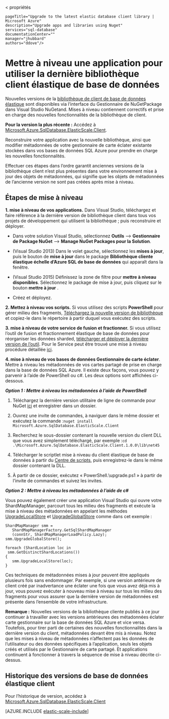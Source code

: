 < propriétés
    
    pageTitle="Upgrade to the latest elastic database client library | Microsoft Azure" 
    description="Upgrade apps and libraries using Nuget" 
    services="sql-database" 
    documentationCenter="" 
    manager="jhubbard" 
    authors="ddove"/>

<tags 
    ms.service="sql-database" 
    ms.workload="sql-database" 
    ms.tgt_pltfrm="na" 
    ms.devlang="na" 
    ms.topic="article" 
    ms.date="05/27/2016" 
    ms.author="ddove" />

# <a name="upgrade-an-app-to-use-the-latest-elastic-database-client-library"></a>Mettre à niveau une application pour utiliser la dernière bibliothèque client élastique de base de données

Nouvelles versions de la [bibliothèque de client de base de données élastique](sql-database-elastic-database-client-library.md) sont disponibles via l’interface du Gestionnaire de NuGetPackage dans Visual Studio NuGetand. Mises à niveau contiennent correctifs et prise en charge des nouvelles fonctionnalités de la bibliothèque de client.

**Pour la version la plus récente :** Accédez à [Microsoft.Azure.SqlDatabase.ElasticScale.Client](https://www.nuget.org/packages/Microsoft.Azure.SqlDatabase.ElasticScale.Client/).

Reconstruire votre application avec la nouvelle bibliothèque, ainsi que modifier métadonnées de votre gestionnaire de carte éclater existante stockées dans vos bases de données SQL Azure pour prendre en charge les nouvelles fonctionnalités.

Effectuer ces étapes dans l’ordre garantit anciennes versions de la bibliothèque client n’est plus présentes dans votre environnement mise à jour des objets de métadonnées, qui signifie que les objets de métadonnées de l’ancienne version ne sont pas créées après mise à niveau.   

## <a name="upgrade-steps"></a>Étapes de mise à niveau

**1. mise à niveau de vos applications.** Dans Visual Studio, téléchargez et faire référence à la dernière version de bibliothèque client dans tous vos projets de développement qui utilisent la bibliothèque ; puis reconstruire et déployer. 

 * Dans votre solution Visual Studio, sélectionnez **Outils** --> **Gestionnaire de Package NuGet** -->  **Manage NuGet Packages pour la Solution**. 
 * (Visual Studio 2013) Dans le volet gauche, sélectionnez les **mises à jour**, puis le bouton de **mise à jour** dans le package **Bibliothèque cliente élastique échelle d’Azure SQL de base de données** qui apparaît dans la fenêtre.
 * (Visual Studio 2015) Définissez la zone de filtre pour **mettre à niveau disponibles**. Sélectionnez le package de mise à jour, puis cliquez sur le bouton **mettre à jour** .
    
 
 * Créez et déployez. 

**2. Mettez à niveau vos scripts.** Si vous utilisez des scripts **PowerShell** pour gérer milieu des fragments, [Téléchargez la nouvelle version de bibliothèque](https://www.nuget.org/packages/Microsoft.Azure.SqlDatabase.ElasticScale.Client/) et copiez-le dans le répertoire à partir duquel vous exécutez des scripts. 

**3. mise à niveau de votre service de fusion et fractionner.** Si vous utilisez l’outil de fusion et fractionnement élastique de base de données pour réorganiser les données sharded, [télécharger et déployer la dernière version de l’outil](https://www.nuget.org/packages/Microsoft.Azure.SqlDatabase.ElasticScale.Service.SplitMerge/). Pour le Service peut être trouvé une mise à niveau procédure détaillée [ici](sql-database-elastic-scale-overview-split-and-merge.md). 

**4. mise à niveau de vos bases de données Gestionnaire de carte éclater**. Mettre à niveau les métadonnées de vos cartes partagé de prise en charge dans la base de données SQL Azure.  Il existe deux façons, vous pouvez y parvenir à l’aide de PowerShell ou c#. Les deux options sont affichées ci-dessous.

***Option 1 : Mettre à niveau les métadonnées à l’aide de PowerShell***

1. Téléchargez la dernière version utilitaire de ligne de commande pour NuGet [ici](http://nuget.org/nuget.exe) et enregistrer dans un dossier. 

2. Ouvrez une invite de commandes, à naviguer dans le même dossier et exécutez la commande :`nuget install Microsoft.Azure.SqlDatabase.ElasticScale.Client`

3. Recherchez le sous-dossier contenant la nouvelle version du client DLL que vous avez simplement téléchargé, par exemple :`cd .\Microsoft.Azure.SqlDatabase.ElasticScale.Client.1.0.0\lib\net45`

4. Télécharger le scriptlet mise à niveau du client élastique de base de données à partir du [Centre de scripts](https://gallery.technet.microsoft.com/scriptcenter/Azure-SQL-Database-Elastic-6442e6a9), puis enregistrez-le dans le même dossier contenant la DLL.

5. À partir de ce dossier, exécutez « PowerShell.\upgrade.ps1 » à partir de l’invite de commandes et suivez les invites.
 
***Option 2 : Mettre à niveau les métadonnées à l’aide de c#***

Vous pouvez également créer une application Visual Studio qui ouvre votre ShardMapManager, parcourt tous les milieu des fragments et exécute la mise à niveau des métadonnées en appelant les méthodes [UpgradeLocalStore](https://msdn.microsoft.com/library/azure/microsoft.azure.sqldatabase.elasticscale.shardmanagement.shardmapmanager.upgradelocalstore.aspx) et [UpgradeGlobalStore](https://msdn.microsoft.com/library/azure/microsoft.azure.sqldatabase.elasticscale.shardmanagement.shardmapmanager.upgradeglobalstore.aspx) comme dans cet exemple : 

    ShardMapManager smm =
       ShardMapManagerFactory.GetSqlShardMapManager
       (connStr, ShardMapManagerLoadPolicy.Lazy); 
    smm.UpgradeGlobalStore(); 
    
    foreach (ShardLocation loc in
     smm.GetDistinctShardLocations()) 
    {   
       smm.UpgradeLocalStore(loc); 
    } 

Ces techniques de métadonnées mises à jour peuvent être appliqués plusieurs fois sans endommager. Par exemple, si une version antérieure de client créé par inadvertance une éclater une fois que vous avez déjà mis à jour, vous pouvez exécuter à nouveau mise à niveau sur tous les milieu des fragments pour vous assurer que la dernière version de métadonnées est présente dans l’ensemble de votre infrastructure. 

**Remarque :**  Nouvelles versions de la bibliothèque cliente publiés à ce jour continuer à travailler avec les versions antérieures des métadonnées éclater carte gestionnaire sur la base de données SQL Azure et vice versa.   Toutefois, pour tirer parti de certaines des nouvelles fonctionnalités dans la dernière version du client, métadonnées devant être mis à niveau.   Notez que les mises à niveau de métadonnées n’affectent pas les données de l’utilisateur ou des données spécifiques à l’application, seuls les objets créés et utilisés par le Gestionnaire de carte partagé.  Et applications continuent à fonctionner à travers la séquence de mise à niveau décrite ci-dessus. 

## <a name="elastic-database-client-version-history"></a>Historique des versions de base de données élastique client 

Pour l’historique de version, accédez à [Microsoft.Azure.SqlDatabase.ElasticScale.Client](https://www.nuget.org/packages/Microsoft.Azure.SqlDatabase.ElasticScale.Client/)


[AZURE.INCLUDE [elastic-scale-include](../../includes/elastic-scale-include.md)]  


<!--Image references-->
[1]:./media/sql-database-elastic-scale-upgrade-client-library/nuget-upgrade.png
 